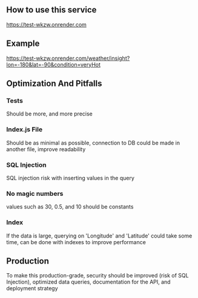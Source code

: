 ## How to use this service
https://test-wkzw.onrender.com

## Example
https://test-wkzw.onrender.com/weather/insight?lon=-180&lat=-90&condition=veryHot

## Optimization And Pitfalls
### Tests 
Should be more, and more precise 
### Index.js File
Should be as minimal as possible, connection to DB could be made in another file, improve readability
### SQL Injection
SQL injection risk with inserting values in the query
### No magic numbers
values such as 30, 0.5, and 10 should be constants
### Index
If the data is large, querying on 'Longitude' and 'Latitude' could take some time, can be done with indexes to improve performance

## Production
To make this production-grade, security should be improved (risk of SQL Injection), optimized data queries, documentation for the API, and deployment strategy 
